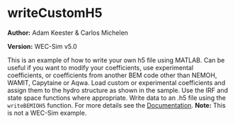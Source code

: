 # writeCustomH5

**Author:**  	Adam Keester & Carlos Michelen

**Version:** 	WEC-Sim v5.0

This is an example of how to write your own h5 file using MATLAB. Can be useful if you want to modify your coefficients, use experimental coefficients, or coefficients from another BEM code other than NEMOH, WAMIT, Capytaine or Aqwa.
Load custom or experimental coefficients and assign them to the hydro structure as shown in the sample. Use the IRF and state space functions where appropriate. Write data to an .h5 file using the ``writeBEMIOH5`` function. For more details see the [Documentation](https://wec-sim.github.io/WEC-Sim/main/user/advanced_features.html#writing-your-own-h5-file). **Note:** This is not a WEC-Sim example.
